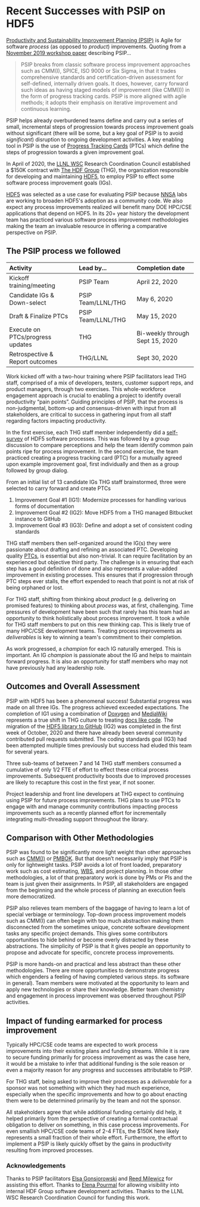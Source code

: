 # Recent Successes with PSIP on HDF5

[Productivity and Sustainability Improvement Planning (PSIP)](https://bssw-psip.github.io/)
is Agile for software *process* (as opposed to *product*) improvements. Quoting from
a [November 2019 workshop paper](https://link.springer.com/chapter/10.1007/978-3-030-44728-1_6)
describing PSIP…

> PSIP breaks from classic software process improvement approaches such as CMM(I), SPICE, ISO
> 9000 or Six Sigma, in that it trades comprehensive standards and certification-driven assessment
> for self-defined, internally driven goals. It does, however, carry forward such ideas as having
> staged models of improvement (like CMM(I)) in the form of progress tracking cards. PSIP is more
> aligned with agile methods; it adopts their emphasis on iterative improvement and continuous
> learning.

PSIP helps already overburdened teams define and carry out a series of small, incremental steps of
progression towards process improvement goals without significant (there will be some, but a key goal
of PSIP is to avoid *significant*) disruption to ongoing development activities. A key enabling tool
in PSIP is the use of
[Progress Tracking Cards](https://bssw-psip.github.io/practice-guides/how_to_create_ptc.html) (PTCs) which
define the steps of progression towards a given improvement goal.

In April of 2020, the
[LLNL WSC](https://wci.llnl.gov/about-us/weapon-simulation-and-computing) Research Coordination Council
established a $150K contract with [The HDF Group](https://www.hdfgroup.org)
(THG), the organization responsible for developing and maintaining
[HDF5](https://portal.hdfgroup.org/display/HDF5/HDF5), to employ PSIP to effect some
software process improvement goals (IGs).

[HDF5](https://portal.hdfgroup.org/display/HDF5/HDF5) was selected as a use case for evaluating PSIP
because [NNSA](https://www.energy.gov/nnsa/national-nuclear-security-administration) labs are working
to broaden HDF5's adoption as a community code. We also expect any process improvements realized will
benefit many DOE HPC/CSE applications that depend on HDF5. In its 20+ year history the development team
has practiced various software process improvement methodologies making the team an invaluable resource
in offering a comparative perspective on PSIP.

## The PSIP process we followed

Activity | Lead by... | Completion date
:---|:---|:---
Kickoff training/meeting | PSIP Team | April 22, 2020
Candidate IGs & Down-select|PSIP Team/LLNL/THG| May 6, 2020
Draft & Finalize PTCs |PSIP Team/LLNL/THG| May 15, 2020
Execute on PTCs/progress updates | THG | Bi-weekly through Sept 15, 2020
Retrospective & Report outcomes| THG/LLNL | Sept 30, 2020

Work kicked off with a two-hour training where PSIP facilitators lead THG staff, comprised of a mix
of developers, testers, customer support reps, and product managers, through two
exercises. This whole-workforce engagement approach is crucial to enabling a project to identify
overall productivity “pain points”. Guiding principles of PSIP, that the process is non-judgmental,
bottom-up and consensus-driven with input from all stakeholders, are critical to success in gathering
input from all staff regarding factors impacting productivity.

In the first exercise, each THG staff member independently did a
[self-survey](https://bssw-psip.github.io/ptc-catalog/survey.html)
of HDF5 software processes. This was followed by a group discussion to compare perceptions and help
the team identify common pain points ripe for process improvement. In the second exercise, the team
practiced creating a progress tracking card (PTC) for a mutually agreed upon example improvement goal,
first individually and then as a group followed by group dialog.

From an initial list of 13 candidate IGs THG staff brainstormed, three were selected to carry forward
and create PTCs

1. Improvement Goal #1 (IG1): Modernize processes for handling various forms of documentation
1. Improvement Goal #2 (IG2): Move HDF5 from a THG managed Bitbucket instance to GitHub
1. Improvement Goal #3 (IG3): Define and adopt a set of consistent coding standards

THG staff members then self-organized around the IG(s) they were passionate about drafting and refining an
associated PTC. Developing quality [PTCs](https://bssw-psip.github.io/practice-guides/how_to_create_ptc.html),
is essential but also non-trivial.
It can require facilitation by an experienced but objective third party. The challenge is in ensuring
that each step has a good definition of done and also represents a value-added improvement in
existing processes. This ensures that if progression through PTC steps ever stalls, the effort
expended to reach that point is not at risk of being orphaned or lost.

For THG staff, shifting from thinking about *product* (e.g. delivering on promised features) to thinking
about *process* was, at first, challenging. Time pressures of development have been such that rarely has
this team had an opportunity to think holistically about process improvement. It took a while for THG
staff members to put on this new thinking cap. This is likely true of many HPC/CSE development teams.
Treating process improvements as *deliverables* is key to winning a team's commitment to their
completion.

As work progressed, a *champion* for each IG naturally emerged. This is important. An IG *champion*
is passionate about the IG and helps to maintain forward progress. It is also an opportunity for staff
members who may not have previously had any leadership role.

## Outcomes and Overall Assessment
PSIP with HDF5 has been a phenomenal success! Substantial progress was made on all three IGs. The
progress achieved exceeded expectations. The completion of IG1 using a combination of
[Doxygen](https://hdf5.io/develop/index.html) and [MediaWiki](https://www.mediawiki.org/wiki/MediaWiki)
represents a true shift in THG culture to treating [docs like code](https://www.docslikecode.com). The
migration of the [HDF5 library to GitHub](https://github.com/HDFGroup/hdf5) (IG2) was completed in the
first week of October, 2020 and there have already been several community contributed pull requests
submitted. The coding standards goal (IG3) had been attempted multiple times previously but success had
eluded this team for several years.

Three sub-teams of between 7 and 14 THG staff members consumed a cumulative of only 1/2 FTE of effort to
effect these critical process improvements. Subsequent productivity boosts due to improved processes are
likely to recapture this cost in the first year, if not sooner.

Project leadership and front line developers at THG expect to continuing using PSIP for future process
improvements. THG plans to use PTCs to engage with and manage community contributions impacting
process improvements such as a recently planned effort for incrementally integrating multi-threading
support throughout the library.

## Comparison with Other Methodologies
PSIP was found to be significantly more light weight than other approaches such as
[CMM(I)](https://cmmiinstitute.com) or [PMBOK](https://en.wikipedia.org/wiki/Project_Management_Body_of_Knowledge).
But that doesn’t necessarily imply that PSIP is only for lightweight tasks. PSIP avoids a lot of
front loaded, preparatory work such as cost estimating,
[WBS](https://en.wikipedia.org/wiki/Work_breakdown_structure), and project planning. In those other
methodologies, a lot of that preparatory work is done by PMs or PIs and the team is just given their
assignments. In PSIP, all stakeholders are engaged from the beginning and the whole process of
planning an execution feels more democratized.

PSIP also relieves team members of the baggage of having to learn a lot of special verbiage or
terminology. Top-down process improvement models such as CMM(I) can often
begin with too much abstraction making them disconnected from the sometimes unique, concrete
software development tasks any specific project demands. This gives some contributors opportunities
to hide behind or become overly distracted by these abstractions. The simplicity of PSIP is that it
gives people an opportunity to propose and advocate for specific, concrete process improvements.

PSIP is more hands-on and practical and less abstract than these other methodologies. There are
more opportunities to demonstrate progress which engenders a feeling of having completed various steps.
its software in general). Team members were motivated at the opportunity to learn and apply new technologies
or share their knowledge. Better team chemistry and engagement in process improvement was observed
throughout PSIP activities.

## Impact of funding earmarked for process improvement

Typically HPC/CSE code teams are expected to work process improvements into their existing plans
and funding streams. While it is rare to secure funding primarily for process improvement as was
the case here, it would be a mistake to infer that additional funding is the sole reason or even
a majority reason for any progress and successes attributable to PSIP.

For THG staff, being asked to improve their processes as a *deliverable* for a sponsor was not
something with which they had much experience, especially when the specific improvements and how
to go about enacting them were to be determined primarily by the team and not the sponsor.

All stakeholders agree that while additional funding certainly did help, it helped primarily from
the perspective of creating a formal contractual obligation to deliver on something, in this case
process improvements. For even smallish HPC/CSE code teams of 2-4 FTEs, the $150K here likely
represents a small fraction of their whole effort. Furthermore, the effort to implement a PSIP
is likely quickly offset by the gains in productivity resulting from improved processes.

### Acknowledgements
Thanks to PSIP facilitators [Elsa Gonsiorowski](https://github.com/gonsie) and
[Reed Milewicz](https://github.com/rmmilewi) for assisting this effort. Thanks
to [Elena Pourmal](https://github.com/epourmal) for allowing visibility into internal
HDF Group software development activities. Thanks to the LLNL WSC Research Coordination
Council for funding this work.
